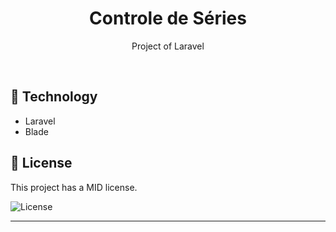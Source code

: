 <h1 align="center"> Controle de Séries </h1>

<p align="center">
Project of Laravel
</p>

<br>

## 🚀 Technology

- Laravel
- Blade

## :memo: License

This project has a MID license.

<img alt="License" src="https://img.shields.io/static/v1?label=license&message=MIT&color=49AA26&labelColor=000000">


---